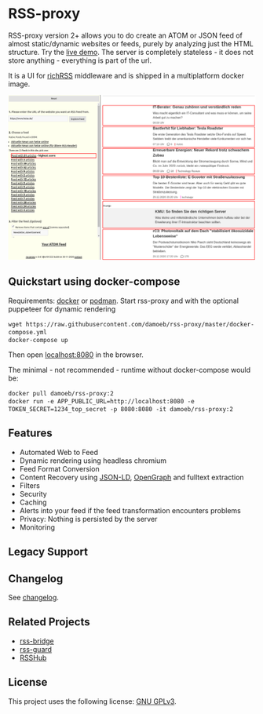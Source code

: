 # RSS-proxy

RSS-proxy version 2+ allows you to do create an ATOM or JSON feed of almost static/dynamic websites or feeds, 
purely by analyzing just the HTML structure. Try the [live demo](https://rssproxy.migor.org/).
The server is completely stateless - it does not store anything - everything is part of the url.

It is a UI for [richRSS](https://github.com/damoeb/rich-rss) middleware and is shipped in a multiplatform docker image.

![Playground](https://github.com/damoeb/rss-proxy/raw/master/docs/rssproxy-candidates.png "Playground")

## Quickstart using docker-compose

Requirements: [docker](https://docs.docker.com/install/) or [podman](https://podman.io/getting-started/installation).
Start rss-proxy and with the optional puppeteer for dynamic rendering

```
wget https://raw.githubusercontent.com/damoeb/rss-proxy/master/docker-compose.yml
docker-compose up
```

Then open [localhost:8080](http://localhost:8080) in the browser.

The minimal - not recommended - runtime without docker-compose would be:
```
docker pull damoeb/rss-proxy:2
docker run -e APP_PUBLIC_URL=http://localhost:8080 -e TOKEN_SECRET=1234_top_secret -p 8080:8080 -it damoeb/rss-proxy:2
```

## Features
- Automated Web to Feed
- Dynamic rendering using headless chromium
- Feed Format Conversion
- Content Recovery using [JSON-LD](http://json-ld.org/), [OpenGraph](https://ogp.me/) and fulltext extraction
- Filters
- Security
- Caching
- Alerts into your feed if the feed transformation encounters problems
- Privacy: Nothing is persisted by the server
- Monitoring

## Legacy Support


## Changelog

See [changelog](changelog.md).


## Related Projects

* [rss-bridge](https://github.com/RSS-Bridge/rss-bridge)
* [rss-guard](https://github.com/martinrotter/rssguard)
* [RSSHub](https://github.com/DIYgod/RSSHub) 

## License

This project uses the following license: [GNU GPLv3](https://www.gnu.org/licenses/gpl-3.0.en.html).
